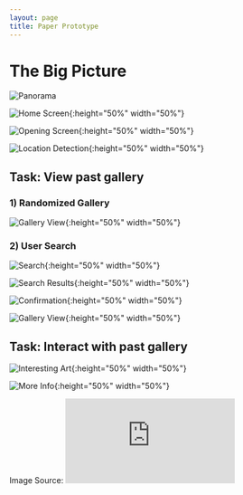 ```yaml
---
layout: page
title: Paper Prototype
---
```


# The Big Picture
![Panorama](gallery_panorama.jpg)



![Home Screen](home.jpg){:height="50%" width="50%"}


![Opening Screen](opening_screen.jpg){:height="50%" width="50%"}


![Location Detection](location_notification.jpg){:height="50%" width="50%"}



## Task: View past gallery

### 1) Randomized Gallery

![Gallery View](view_gallery.jpg){:height="50%" width="50%"}

### 2) User Search

![Search](search_categories.jpg){:height="50%" width="50%"}

![Search Results](search_results.jpg){:height="50%" width="50%"}

![Confirmation](confirmation.jpg){:height="50%" width="50%"}

![Gallery View](view_gallery.jpg){:height="50%" width="50%"}


## Task: Interact with past gallery

![Interesting Art](info_bubbles.jpg){:height="50%" width="50%"}

![More Info](more_info.jpg){:height="50%" width="50%"}


Image Source: ![The Fishbach Gallery](http://www.bradmarshallart.com/gallerypan07.htm)
